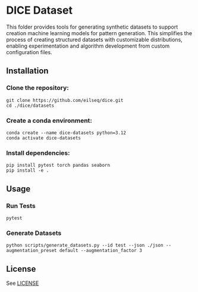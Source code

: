 # DICE Dataset

This folder provides tools for generating synthetic datasets to support creation machine learning models for pattern generation. This simplifies the process of creating structured datasets with customizable distributions, enabling experimentation and algorithm development from custom configuration files.

## Installation

### Clone the repository:

```
git clone https://github.com/eilseq/dice.git
cd ./dice/datasets
```

### Create a conda environment:

```
conda create --name dice-datasets python=3.12
conda activate dice-datasets
```

### Install dependencies:

```
pip install pytest torch pandas seaborn
pip install -e .
```

## Usage

### Run Tests

```
pytest
```

### Generate Datasets

```
python scripts/generate_datasets.py --id test --json ./json --augmentation_preset default --augmentation_factor 3
```

## License

See [LICENSE](../LICENSE.md)
